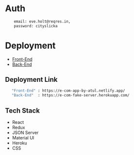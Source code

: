# Auth

```bash
    email: eve.holt@reqres.in,
    password: cityslicka
```

# Deployment 
- [Front-End](https://e-com-app-by-atul.netlify.app/)
- [Back-End](https://e-com-fake-server.herokuapp.com/)


## Deployment Link
```bash
   "Front-End" : https://e-com-app-by-atul.netlify.app/
   "Back-End"  : https://e-com-fake-server.herokuapp.com/
```

## Tech Stack
- React
- Redux
- JSON Server
- Material UI
- Heroku
- CSS
